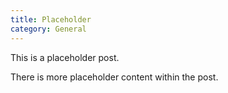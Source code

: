 ```yaml
---
title: Placeholder
category: General
---
```


This is a placeholder post.

<!-- more -->

There is more placeholder content within the post.
